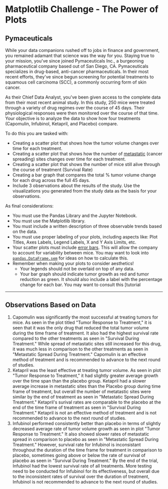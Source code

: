 # Matplotlib Challenge - The Power of Plots

## Pymaceuticals
While your data companions rushed off to jobs in finance and government, you remained adamant that science was the way for you. Staying true to your mission, you've since joined Pymaceuticals Inc., a burgeoning pharmaceutical company based out of San Diego, CA. Pymaceuticals specializes in drug-based, anti-cancer pharmaceuticals. In their most recent efforts, they've since begun screening for potential treatments to squamous cell carcinoma (SCC), a commonly occurring form of skin cancer.

As their Chief Data Analyst, you've been given access to the complete data from their most recent animal study. In this study, 250 mice were treated through a variety of drug regimes over the course of 45 days. Their physiological responses were then monitored over the course of that time. Your objective is to analyze the data to show how four treatments (Capomulin, Infubinol, Ketapril, and Placebo) compare.

To do this you are tasked with:

* Creating a scatter plot that shows how the tumor volume changes over time for each treatment.
* Creating a scatter plot that shows how the number of [metastatic](https://en.wikipedia.org/wiki/Metastasis) (cancer spreading) sites changes over time for each treatment.
* Creating a scatter plot that shows the number of mice still alive through the course of treatment (Survival Rate)
* Creating a bar graph that compares the total % tumor volume change for each drug across the full 45 days.
* Include 3 observations about the results of the study. Use the visualizations you generated from the study data as the basis for your observations.

As final considerations:

* You must use the Pandas Library and the Jupyter Notebook.
* You must use the Matplotlib library.
* You must include a written description of three observable trends based on the data.
* You must use proper labeling of your plots, including aspects like: Plot Titles, Axes Labels, Legend Labels, X and Y Axis Limits, etc.
* Your scatter plots must include [error bars](https://en.wikipedia.org/wiki/Error_bar). This will allow the company to account for variability between mice. You may want to look into [`pandas.DataFrame.sem`](http://pandas.pydata.org/pandas-docs/stable/generated/pandas.DataFrame.sem.html) for ideas on how to calculate this.
* Remember when making your plots to consider aesthetics!
  * Your legends should not be overlaid on top of any data.
  * Your bar graph should indicate tumor growth as red and tumor reduction as green.
    It should also include a label with the percentage change for each bar. You may want to consult this [tutorial

-----
## Observations Based on Data
1. Capomulin was significantly the most successful at treating tumors for mice. As seen in the plot titled "Tumor Response to Treatment," it is seen that it was the only drug that reduced the total tumor volume during the time frame of treatment. It also had the highest survival rate compared to the other treatments as seen in "Survival During Treatment." While spread of metastatic sites still increased for this drug, it was much less in comparison to the other treatments as seen in "Metastatic Spread During Treatment." Capomulin is an effective method of treatment and is recommended to advance to the next round of studies.
2. Ketapril was the least effective at treating tumor volume. As seen in plot "Tumor Response to Treatment," it had slightly greater average growth over the time span than the placebo group. Ketapril had a slower average increase in metastatic sites than the Placebo group during time frame of treatment, but overall the number of metatastic sites were similar by the end of treatment as seen in "Metastatic Spread During Treatment." Ketapril's surival rates are comparable to the placebo at the end of the time frame of treatment as seen in "Survival During Treatment." Ketapril is not an effective method of treatment and is not recommended to advance to the next round of studies.
3. Infubinol performed consistently better than placebo in terms of slightly decreased average rate of tumor volume growth as seen in plot "Tumor Response to Treatment." It also showed slower rates of metastatic spread in comparison to placebo as seen in "Metastatic Spread During Treatment." However, survival rate for Infubinol is inconsistant throughout the duration of the time frame for treatment in comparison to placebo, sometimes going above or below the rate of survival of placebo as seen in "Survival During Treatment." By the end of the trial, Infubinol had the lowest survival rate of all treatments. More testing need to be conducted for Infubinol for its effectiveness, but overall due to the inconsistent rates of survival over the duration of treatment, Infubinol is not recommended to advance to the next round of studies.
